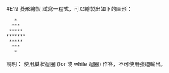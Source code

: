 #E19 菱形繪製
試寫一程式，可以繪製出如下的圖形：
```
   *
  ***
 *****
*******
 *****
  ***
   *
```
說明： 使用巢狀迴圈  (for  或 while 迴圈) 作答，不可使用強迫輸出。
